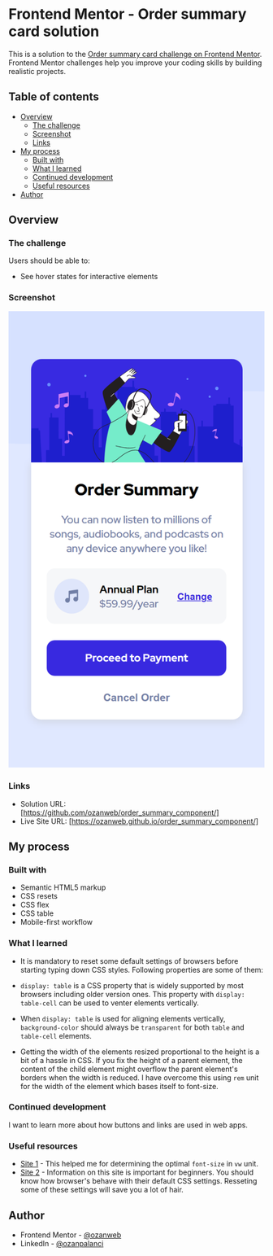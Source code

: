 # Frontend Mentor - Order summary card solution

This is a solution to the [Order summary card challenge on Frontend Mentor](https://www.frontendmentor.io/challenges/order-summary-component-QlPmajDUj). Frontend Mentor challenges help you improve your coding skills by building realistic projects. 

## Table of contents

- [Overview](#overview)
  - [The challenge](#the-challenge)
  - [Screenshot](#screenshot)
  - [Links](#links)
- [My process](#my-process)
  - [Built with](#built-with)
  - [What I learned](#what-i-learned)
  - [Continued development](#continued-development)
  - [Useful resources](#useful-resources)
- [Author](#author)

## Overview

### The challenge

Users should be able to:

- See hover states for interactive elements

### Screenshot

![](./screenshot.png)

### Links

- Solution URL: [https://github.com/ozanweb/order_summary_component/]
- Live Site URL: [https://ozanweb.github.io/order_summary_component/]

## My process

### Built with

- Semantic HTML5 markup
- CSS resets
- CSS flex
- CSS table
- Mobile-first workflow

### What I learned

* It is mandatory to reset some default settings of browsers before starting typing down CSS styles. Following properties are some of them:
<!--
{
  padding: 0;
  margin: 0;
  box-sizing: border-box;
}
-->

* ```display: table``` is a CSS property that is widely supported by most browsers including older version ones. This property with ```display: table-cell``` can be used to venter elements vertically.

* When ```display: table``` is used for aligning elements vertically, ```background-color``` should always be ```transparent``` for both ```table``` and ```table-cell``` elements.

* Getting the width of the elements resized proportional to the height is a bit of a hassle in CSS. If you fix the height of a parent element, the content of the child element might overflow the parent element's borders when the width is reduced. I have overcome this using ```rem``` unit for the width of the element which bases itself to font-size.

### Continued development

I want to learn more about how buttons and links are used in web apps.

### Useful resources

- [Site 1](https://baymard.com/blog/line-length-readability) - This helped me for determining the optimal ```font-size``` in ```vw``` unit.
- [Site 2](https://piccalil.li/blog/a-modern-css-reset/) - Information on this site is important for beginners. You should know how browser's behave with their default CSS settings. Resseting some of these settings will save you a lot of hair.

## Author

- Frontend Mentor - [@ozanweb](https://www.frontendmentor.io/profile/ozanweb)
- LinkedIn - [@ozanpalanci](https://www.linkedin.com/in/ozanpalanci/)
